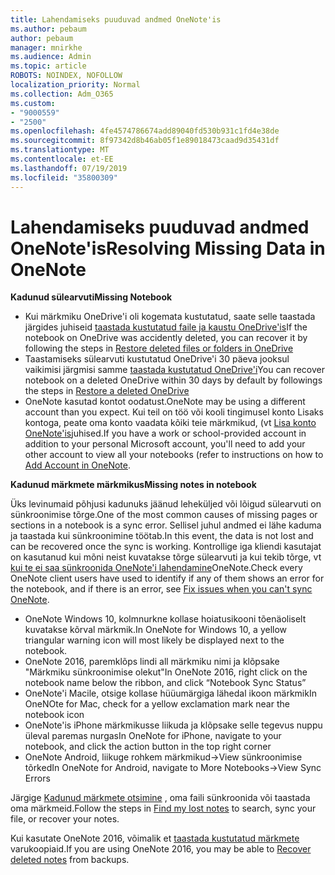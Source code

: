 ```yaml
---
title: Lahendamiseks puuduvad andmed OneNote'is
ms.author: pebaum
author: pebaum
manager: mnirkhe
ms.audience: Admin
ms.topic: article
ROBOTS: NOINDEX, NOFOLLOW
localization_priority: Normal
ms.collection: Adm_O365
ms.custom:
- "9000559"
- "2500"
ms.openlocfilehash: 4fe4574786674add89040fd530b931c1fd4e38de
ms.sourcegitcommit: 8f97342d8b46ab05f1e89018473caad9d35431df
ms.translationtype: MT
ms.contentlocale: et-EE
ms.lasthandoff: 07/19/2019
ms.locfileid: "35800309"
---
```

# <a name="resolving-missing-data-in-onenote"></a><span data-ttu-id="49aba-102">Lahendamiseks puuduvad andmed OneNote'is</span><span class="sxs-lookup"><span data-stu-id="49aba-102">Resolving Missing Data in OneNote</span></span>

<span data-ttu-id="49aba-103">**Kadunud sülearvuti**</span><span class="sxs-lookup"><span data-stu-id="49aba-103">**Missing Notebook**</span></span>

- <span data-ttu-id="49aba-104">Kui märkmiku OneDrive'i oli kogemata kustutatud, saate selle taastada järgides juhiseid [taastada kustutatud faile ja kaustu OneDrive'is](https://support.office.com/article/949ada80-0026-4db3-a953-c99083e6a84f)</span><span class="sxs-lookup"><span data-stu-id="49aba-104">If the notebook on OneDrive was accidently deleted, you can recover it by following the steps in [Restore deleted files or folders in OneDrive](https://support.office.com/article/949ada80-0026-4db3-a953-c99083e6a84f)</span></span>
- <span data-ttu-id="49aba-105">Taastamiseks sülearvuti kustutatud OneDrive'i 30 päeva jooksul vaikimisi järgmisi samme [taastada kustutatud OneDrive'i](https://docs.microsoft.com/onedrive/restore-deleted-onedrive)</span><span class="sxs-lookup"><span data-stu-id="49aba-105">You can recover notebook on a deleted OneDrive within 30 days by default by followings the steps in [Restore a deleted OneDrive](https://docs.microsoft.com/onedrive/restore-deleted-onedrive)</span></span>
- <span data-ttu-id="49aba-106">OneNote kasutad kontot oodatust.</span><span class="sxs-lookup"><span data-stu-id="49aba-106">OneNote may be using a different account than you expect.</span></span> <span data-ttu-id="49aba-107">Kui teil on töö või kooli tingimusel konto Lisaks kontoga, peate oma konto vaadata kõiki teie märkmikud, (vt [Lisa konto OneNote'is](https://support.office.com/article/5afff855-54ee-47e4-a773-db048d4ac299)juhised.</span><span class="sxs-lookup"><span data-stu-id="49aba-107">If you have a work or school-provided account in addition to your personal Microsoft account, you'll need to add your other account to view all your notebooks (refer to instructions on how to [Add Account in OneNote](https://support.office.com/article/5afff855-54ee-47e4-a773-db048d4ac299).</span></span>

<span data-ttu-id="49aba-108">**Kadunud märkmete märkmikus**</span><span class="sxs-lookup"><span data-stu-id="49aba-108">**Missing notes in notebook**</span></span>

<span data-ttu-id="49aba-109">Üks levinumaid põhjusi kadunuks jäänud leheküljed või lõigud sülearvuti on sünkroonimise tõrge.</span><span class="sxs-lookup"><span data-stu-id="49aba-109">One of the most common causes of missing pages or sections in a notebook is a sync error.</span></span> <span data-ttu-id="49aba-110">Sellisel juhul andmed ei lähe kaduma ja taastada kui sünkroonimine töötab.</span><span class="sxs-lookup"><span data-stu-id="49aba-110">In this event, the data is not lost and can be recovered once the sync is working.</span></span> <span data-ttu-id="49aba-111">Kontrollige iga kliendi kasutajat on kasutanud kui mõni neist kuvatakse tõrge sülearvuti ja kui tekib tõrge, vt [kui te ei saa sünkroonida OneNote'i lahendamine](https://support.office.com/article/299495ef-66d1-448f-90c1-b785a6968d45)OneNote.</span><span class="sxs-lookup"><span data-stu-id="49aba-111">Check every OneNote client users have used to identify if any of them shows an error for the notebook, and if there is an error, see [Fix issues when you can't sync OneNote](https://support.office.com/article/299495ef-66d1-448f-90c1-b785a6968d45).</span></span>

- <span data-ttu-id="49aba-112">OneNote Windows 10, kolmnurkne kollase hoiatusikooni tõenäoliselt kuvatakse kõrval märkmik.</span><span class="sxs-lookup"><span data-stu-id="49aba-112">In OneNote for Windows 10, a yellow triangular warning icon will most likely be displayed next to the notebook.</span></span>
- <span data-ttu-id="49aba-113">OneNote 2016, paremklõps lindi all märkmiku nimi ja klõpsake "Märkmiku sünkroonimise olekut"</span><span class="sxs-lookup"><span data-stu-id="49aba-113">In OneNote 2016, right click on the notebook name below the ribbon, and click “Notebook Sync Status”</span></span>
- <span data-ttu-id="49aba-114">OneNote'i Macile, otsige kollase hüüumärgiga lähedal ikoon märkmik</span><span class="sxs-lookup"><span data-stu-id="49aba-114">In OneNOte for Mac, check for a yellow exclamation mark near the notebook icon</span></span>
- <span data-ttu-id="49aba-115">OneNote'is iPhone märkmikusse liikuda ja klõpsake selle tegevus nuppu üleval paremas nurgas</span><span class="sxs-lookup"><span data-stu-id="49aba-115">In OneNote for iPhone, navigate to your notebook, and click the action button in the top right corner</span></span>
- <span data-ttu-id="49aba-116">OneNote Android, liikuge rohkem märkmikud->View sünkroonimise tõrked</span><span class="sxs-lookup"><span data-stu-id="49aba-116">In OneNote for Android, navigate to More Notebooks->View Sync Errors</span></span>

<span data-ttu-id="49aba-117">Järgige [Kadunud märkmete otsimine](https://support.office.com/article/32cb2bd7-afe7-44d2-a711-398a88421287) , oma faili sünkroonida või taastada oma märkmeid.</span><span class="sxs-lookup"><span data-stu-id="49aba-117">Follow the steps in [Find my lost notes](https://support.office.com/article/32cb2bd7-afe7-44d2-a711-398a88421287) to search, sync your file, or recover your notes.</span></span>

<span data-ttu-id="49aba-118">Kui kasutate OneNote 2016, võimalik et [taastada kustutatud märkmete](https://support.office.com/article/32ed1036-74fd-4c21-bc28-033a486e6b14) varukoopiaid.</span><span class="sxs-lookup"><span data-stu-id="49aba-118">If you are using OneNote 2016, you may be able to [Recover deleted notes](https://support.office.com/article/32ed1036-74fd-4c21-bc28-033a486e6b14) from backups.</span></span>